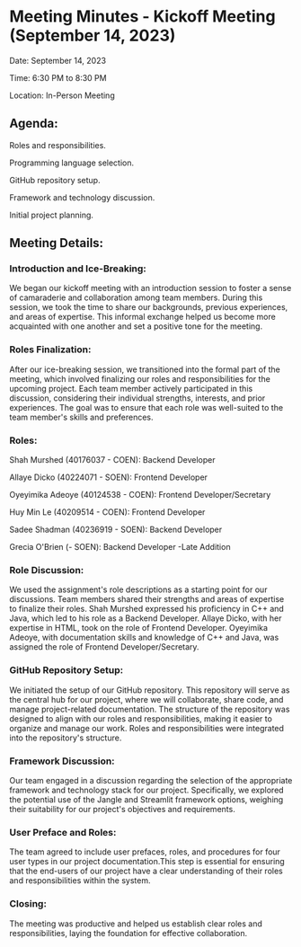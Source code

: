 # **Meeting Minutes - Kickoff Meeting (September 14, 2023)**

Date: September 14, 2023

Time: 6:30 PM to 8:30 PM

Location: In-Person Meeting

## **Agenda**:

Roles and responsibilities.

Programming language selection.

GitHub repository setup.

Framework and technology discussion.

Initial project planning.

## **Meeting Details:**

### **Introduction and Ice-Breaking:**
We began our kickoff meeting with an introduction session to foster a sense of camaraderie and collaboration among team members. During this session, we took the time to share our backgrounds, previous experiences, and areas of expertise. This informal exchange helped us become more acquainted with one another and set a positive tone for the meeting.

### **Roles Finalization:**
After our ice-breaking session, we transitioned into the formal part of the meeting, which involved finalizing our roles and responsibilities for the upcoming project. Each team member actively participated in this discussion, considering their individual strengths, interests, and prior experiences. The goal was to ensure that each role was well-suited to the team member's skills and preferences.

### **Roles:**

Shah Murshed (40176037 - COEN): Backend Developer

Allaye Dicko (40224071 - SOEN): Frontend Developer

Oyeyimika Adeoye (40124538 - COEN): Frontend Developer/Secretary

Huy Min Le (40209514 - COEN): Frontend Developer

Sadee Shadman (40236919 - SOEN): Backend Developer

Grecia O'Brien (- SOEN): Backend Developer -Late Addition 


### **Role Discussion:**
We used the assignment's role descriptions as a starting point for our discussions. Team members shared their strengths and areas of expertise to finalize their roles. Shah Murshed expressed his proficiency in C++ and Java, which led to his role as a Backend Developer. Allaye Dicko, with her expertise in HTML, took on the role of Frontend Developer. Oyeyimika Adeoye, with documentation skills and knowledge of C++ and Java, was assigned the role of Frontend Developer/Secretary.

### **GitHub Repository Setup:** 
We initiated the setup of our GitHub repository. This repository will serve as the central hub for our project, where we will collaborate, share code, and manage project-related documentation. The structure of the repository was designed to align with our roles and responsibilities, making it easier to organize and manage our work. Roles and responsibilities were integrated into the repository's structure.

### **Framework Discussion:** 
Our team engaged in a discussion regarding the selection of the appropriate framework and technology stack for our project. Specifically, we explored the potential use of the Jangle and Streamlit framework options, weighing their suitability for our project's objectives and requirements.

### **User Preface and Roles:** 
The team agreed to include user prefaces, roles, and procedures for four user types in our project documentation.This step is essential for ensuring that the end-users of our project have a clear understanding of their roles and responsibilities within the system.

### **Closing:** 
The meeting was productive and helped us establish clear roles and responsibilities, laying the foundation for effective collaboration.
